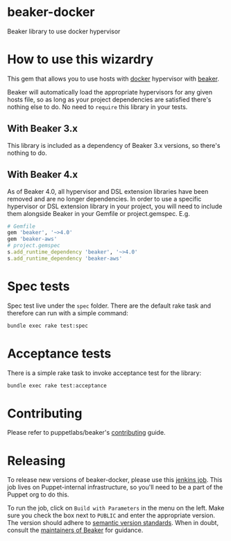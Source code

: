# beaker-docker

Beaker library to use docker hypervisor

# How to use this wizardry

This gem that allows you to use hosts with [docker](docker.md) hypervisor with [beaker](https://github.com/puppetlabs/beaker).

Beaker will automatically load the appropriate hypervisors for any given hosts file, so as long as your project dependencies are satisfied there's nothing else to do. No need to `require` this library in your tests.

## With Beaker 3.x

This library is included as a dependency of Beaker 3.x versions, so there's nothing to do.

## With Beaker 4.x

As of Beaker 4.0, all hypervisor and DSL extension libraries have been removed and are no longer dependencies. In order to use a specific hypervisor or DSL extension library in your project, you will need to include them alongside Beaker in your Gemfile or project.gemspec. E.g.

~~~ruby
# Gemfile
gem 'beaker', '~>4.0'
gem 'beaker-aws'
# project.gemspec
s.add_runtime_dependency 'beaker', '~>4.0'
s.add_runtime_dependency 'beaker-aws'
~~~

# Spec tests

Spec test live under the `spec` folder. There are the default rake task and therefore can run with a simple command:
```bash
bundle exec rake test:spec
```

# Acceptance tests

There is a simple rake task to invoke acceptance test for the library: 
```bash
bundle exec rake test:acceptance
```

# Contributing

Please refer to puppetlabs/beaker's [contributing](https://github.com/puppetlabs/beaker/blob/master/CONTRIBUTING.md) guide.

# Releasing

To release new versions of beaker-docker, please use this [jenkins job](https://cinext-jenkinsmaster-sre-prod-1.delivery.puppetlabs.net/view/all/job/qe_beaker-docker_init-multijob_master/). This job
lives on Puppet-internal infrastructure, so you'll need to be a part of the Puppet org to do this.

To run the job, click on `Build with Parameters` in the menu on the left. Make
sure you check the box next to `PUBLIC` and enter the appropriate version. The
version should adhere to [semantic version standards](https://semver.org).
When in doubt, consult the [maintainers of Beaker](https://github.com/puppetlabs/beaker/blob/master/CODEOWNERS)
for guidance.
